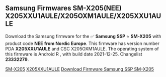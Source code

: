<h2>Samsung Firmwares SM-X205(NEE) X205XXU1AULE/X205OXM1AULE/X205XXU1AULE</h2>
Download the Samsung firmware for the ✅ <strong>Samsung SSP </strong> ⭐ <strong>SM-X205</strong> with product code <strong>NEE</strong> <strong> from Nordic Europe</strong>. This firmware has version number PDA <strong>X205XXU1AULE</strong> and CSC X205OXM1AULE. The operating system of this firmware is Android R , with build date 2021-12-25. Changelist <strong>23332279</strong>.

[SM-X205](https://samfirm.shop/samsung/model/SM-X205)
[X205XXU1AULE](https://samfirm.shop/samsung/pda/X205XXU1AULE)
[Download Firmware Samsung SSP SM-X205](https://samfirm.shop/samsung/firmware/485303)
